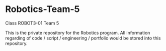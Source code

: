 # Robotics-Team-5
Class ROBOT3-01 Team 5

This is the private repository for the Robotics program.
All information regarding of code / script / engineering / portfolio would be stored into this repository.

